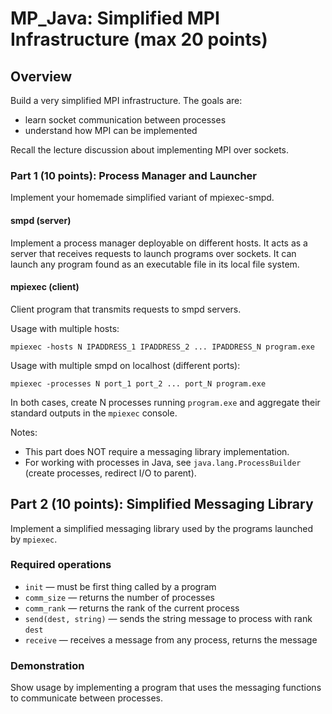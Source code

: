# MP_Java: Simplified MPI Infrastructure (max 20 points)

## Overview

Build a very simplified MPI infrastructure. The goals are:

- learn socket communication between processes
- understand how MPI can be implemented

Recall the lecture discussion about implementing MPI over sockets.

### Part 1 (10 points): Process Manager and Launcher

Implement your homemade simplified variant of mpiexec-smpd.

#### smpd (server)

Implement a process manager deployable on different hosts. It acts as a server that receives requests to launch programs over sockets. It can launch any program found as an executable file in its local file system.

#### mpiexec (client)

Client program that transmits requests to smpd servers.

Usage with multiple hosts:

``` shell
mpiexec -hosts N IPADDRESS_1 IPADDRESS_2 ... IPADDRESS_N program.exe
```

Usage with multiple smpd on localhost (different ports):

``` shell
mpiexec -processes N port_1 port_2 ... port_N program.exe
```

In both cases, create N processes running `program.exe` and aggregate their standard outputs in the `mpiexec` console.

Notes:

- This part does NOT require a messaging library implementation.
- For working with processes in Java, see `java.lang.ProcessBuilder` (create processes, redirect I/O to parent).

## Part 2 (10 points): Simplified Messaging Library

Implement a simplified messaging library used by the programs launched by `mpiexec`.

### Required operations

- `init` — must be first thing called by a program
- `comm_size` — returns the number of processes
- `comm_rank` — returns the rank of the current process
- `send(dest, string)` — sends the string message to process with rank `dest`
- `receive` — receives a message from any process, returns the message

### Demonstration

Show usage by implementing a program that uses the messaging functions to communicate between processes.
